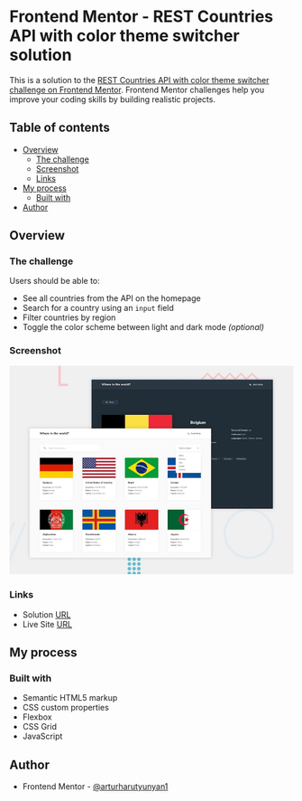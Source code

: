# Frontend Mentor - REST Countries API with color theme switcher solution

This is a solution to the [REST Countries API with color theme switcher challenge on Frontend Mentor](https://www.frontendmentor.io/challenges/rest-countries-api-with-color-theme-switcher-5cacc469fec04111f7b848ca). Frontend Mentor challenges help you improve your coding skills by building realistic projects. 

## Table of contents

- [Overview](#overview)
  - [The challenge](#the-challenge)
  - [Screenshot](#screenshot)
  - [Links](#links)
- [My process](#my-process)
  - [Built with](#built-with)
- [Author](#author)

## Overview

### The challenge

Users should be able to:

- See all countries from the API on the homepage
- Search for a country using an `input` field
- Filter countries by region
- Toggle the color scheme between light and dark mode *(optional)*

### Screenshot

![](img/screenshot.jpg)

### Links

- Solution [URL](https://www.frontendmentor.io/challenges/rest-countries-api-with-color-theme-switcher-5cacc469fec04111f7b848ca)
- Live Site [URL](https://arturharutyunyan1.github.io/rest-countries/)

## My process

### Built with

- Semantic HTML5 markup
- CSS custom properties
- Flexbox
- CSS Grid
- JavaScript

## Author

- Frontend Mentor - [@arturharutyunyan1](https://www.frontendmentor.io/profile/Arturharutyunyan1)